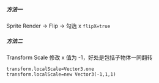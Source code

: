 <!--
 * @Author: 15868707168@163.com 15868707168@163.com
 * @Date: 2023-02-22 14:49:35
 * @LastEditors: 15868707168@163.com 15868707168@163.com
 * @LastEditTime: 2023-02-22 15:37:58
 * @FilePath: \UnityStudyNote\图片水平翻转.md
 * @Description: 这是默认设置,请设置`customMade`, 打开koroFileHeader查看配置 进行设置: https://github.com/OBKoro1/koro1FileHeader/wiki/%E9%85%8D%E7%BD%AE
-->
##### 方法一
Sprite Render -> Flip -> 勾选 x
`flipX=true`

##### 方法二
Transform Scale 修改 x 值为 -1，好处是包括子物体一同翻转
```
transform.localScale=Vector3.one
transform.localScale=new Vector3(-1,1,1)
```